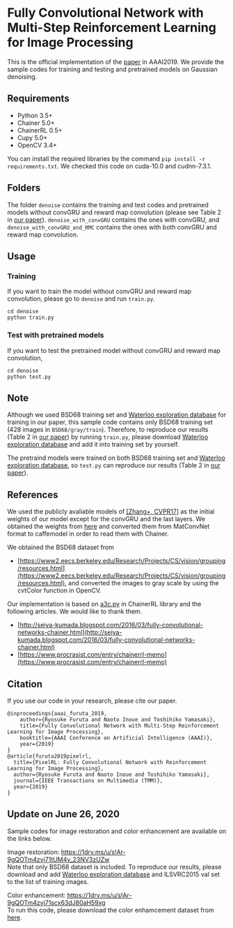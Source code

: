 # Fully Convolutional Network with Multi-Step Reinforcement Learning for Image Processing
This is the official implementation of the [paper](https://www.hal.t.u-tokyo.ac.jp/~furuta/pub/fcn_rl/fcn_rl.html) in AAAI2019.
We provide the sample codes for training and testing and pretrained models on Gaussian denoising.

## Requirements
- Python 3.5+
- Chainer 5.0+
- ChainerRL 0.5+
- Cupy 5.0+
- OpenCV 3.4+

You can install the required libraries by the command `pip install -r requirements.txt`.
We checked this code on cuda-10.0 and cudnn-7.3.1.

## Folders
The folder `denoise` contains the training and test codes and pretrained models without convGRU and reward map convolution (please see Table 2 in [our paper](https://arxiv.org/abs/1811.04323)).
`denoise_with_convGRU` contains the ones with convGRU, and `denoise_with_convGRU_and_RMC` contains the ones with both convGRU and reward map convolution.

## Usage

### Training
If you want to train the model without convGRU and reward map convolution, please go to `denoise` and run `train.py`.
```
cd denoise
python train.py
```

### Test with pretrained models
If you want to test the pretrained model without convGRU and reward map convolution,
```
cd denoise
python test.py
```

## Note
Although we used BSD68 training set and [Waterloo exploration database](https://ece.uwaterloo.ca/~k29ma/exploration/) for training in our paper, this sample code contains only BSD68 training set (428 images in `BSD68/gray/train`).
Therefore, to reproduce our results (Table 2 in [our paper](https://arxiv.org/abs/1811.04323)) by running `train.py`, please download [Waterloo exploration database](https://ece.uwaterloo.ca/~k29ma/exploration/) and add it into training set by yourself.

The pretraind models were trained on both BSD68 training set and [Waterloo exploration database](https://ece.uwaterloo.ca/~k29ma/exploration/), so `test.py` can reproduce our results (Table 2 in [our paper](https://arxiv.org/abs/1811.04323)).

## References
We used the publicly avaliable models of [[Zhang+, CVPR17]](http://openaccess.thecvf.com/content_cvpr_2017/html/Zhang_Learning_Deep_CNN_CVPR_2017_paper.html) as the initial weights of our model except for the convGRU and the last layers. We obtained the weights from [here](https://github.com/cszn/DnCNN) and converted them from MatConvNet format to caffemodel in order to read them with Chainer.

We obtained the BSD68 dataset from
- [https://www2.eecs.berkeley.edu/Research/Projects/CS/vision/grouping/resources.html](https://www2.eecs.berkeley.edu/Research/Projects/CS/vision/grouping/resources.html),
and converted the images to gray scale by using the cvtColor function in OpenCV.

Our implementation is based on [a3c.py](https://github.com/chainer/chainerrl/blob/master/chainerrl/agents/a3c.py) in ChainerRL library and the following articles. We would like to thank them.
- [http://seiya-kumada.blogspot.com/2016/03/fully-convolutional-networks-chainer.html](http://seiya-kumada.blogspot.com/2016/03/fully-convolutional-networks-chainer.html)
- [https://www.procrasist.com/entry/chainerrl-memo](https://www.procrasist.com/entry/chainerrl-memo)

## Citation
If you use our code in your research, please cite our paper.
```
@inproceedings{aaai_furuta_2019,
    author={Ryosuke Furuta and Naoto Inoue and Toshihiko Yamasaki},
    title={Fully Convolutional Network with Multi-Step Reinforcement Learning for Image Processing},
    booktitle={AAAI Conference on Artificial Intelligence (AAAI)},
    year={2019}
}
@article{furuta2019pixelrl,
  title={PixelRL: Fully Convolutional Network with Reinforcement Learning for Image Processing},
  author={Ryosuke Furuta and Naoto Inoue and Toshihiko Yamasaki},
  journal={IEEE Transactions on Multimedia (TMM)},
  year={2019}
}
```

## Update on June 26, 2020
Sample codes for image restoration and color enhancement are available on the links below.

Image restoration: https://1drv.ms/u/s!Ar-9gQOTm4zvj71tUM4y_23NV3zUZw <br>
Note that only BSD68 dataset is included. To reproduce our results, please download and add [Waterloo exploration database](https://ece.uwaterloo.ca/~k29ma/exploration/) and ILSVRC2015 val set to the list of training images.

Color enhancement: https://1drv.ms/u/s!Ar-9gQOTm4zvj71scx63dJ80aH59xg <br>
To run this code, please download the color enhamcement dataset from [here](https://github.com/stephenyan1231/dl-image-enhance).
